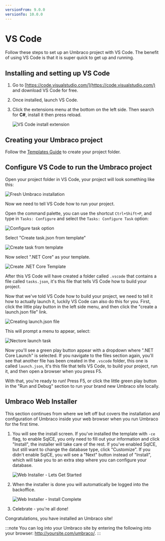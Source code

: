 ```yaml
---
versionFrom: 9.0.0
versionTo: 10.0.0
---
```


# VS Code

Follow these steps to set up an Umbraco project with VS Code. The benefit of using VS Code is that it is super quick to get up and running.

## Installing and setting up VS Code

1. Go to [https://code.visualstudio.com/](https://code.visualstudio.com/) and download VS Code for free.
2. Once installed, launch VS Code.
3.  Click the extensions menu at the bottom on the left side. Then search for **C#**, install it then press reload.

    <img src="../../Setup/install/images/VsCode/VsCodeExtension.png" alt="VS Code install extension" data-size="original">

## Creating your Umbraco project

Follow the [Templates Guide](install-umbraco-with-templates.md) to create your project folder.

## Configure VS Code to run the Umbraco project

Open your project folder in VS Code, your project will look something like this:

![Fresh Umbraco installation](../../Setup/install/images/VsCode/netcoreStructure.png)

Now we need to tell VS Code how to run your project.

Open the command palette, you can use the shortcut `Ctrl+Shift+P`, and type in `Tasks: Configure` and select the `Tasks: Configure Task` option:

![Configure task option](../../Setup/install/images/VsCode/ConfigureTask.png)

Select "Create task.json from template"

![Create task from template](../../Setup/install/images/VsCode/TaskJsonFromTemplate.png)

Now select ".NET Core" as your template.

![Create .NET Core Template](../../Setup/install/images/VsCode/NetcoreTemplate.png)

After this VS Code will have created a folder called `.vscode` that contains a file called `tasks.json`, it's this file that tells VS Code how to build your project.

Now that we've told VS Code how to build your project, we need to tell it how to actually launch it, luckily VS Code can also do this for you. First, click the little play button in the left side menu, and then click the "create a launch.json file" link.

![Creating launch.json file](../../Setup/install/images/VsCode/creatingLaunchFile.png)

This will prompt a menu to appear, select:

![Nectore launch task](../../Setup/install/images/VSCode/NetcoreTask.png)

Now you'll see a green play button appear with a dropdown where ".NET Core Launch" is selected. If you navigate to the files section again, you'll see that another file has been created in the `.vscode` folder, this one is called `launch.json`, it's this file that tells VS Code, to build your project, run it, and then open a browser when you press F5.

With that, you're ready to run! Press F5, or click the little green play button in the "Run and Debug" section to run your brand new Umbraco site locally.

## Umbraco Web Installer

This section continues from where we left off but covers the installation and configuration of Umbraco inside your web browser when you run Umbraco for the first time.

1.  You will see the install screen. If you've installed the template with `-ce` flag, to enable SqlCE, you only need to fill out your information and click "Install", the installer will take care of the rest. If you've enabled SqlCE, but still want to change the database type, click "Customize". If you didn't enable SqlCE, you will see a "Next" button instead of "Install", which will take you to an extra step where you can configure your database.

    <img src="../../Setup/install/images/VsCode/installer-v9.png" alt="Web Installer - Lets Get Started" data-size="original">
2.  When the installer is done you will automatically be logged into the backoffice.

    <img src="../../Setup/install/images/VsCode/dashboard-v8.png" alt="Web Installer - Install Complete" data-size="original">
3. Celebrate - you're all done!

Congratulations, you have installed an Umbraco site!

:::note You can log into your Umbraco site by entering the following into your browser: http://yoursite.com/umbraco/. :::
